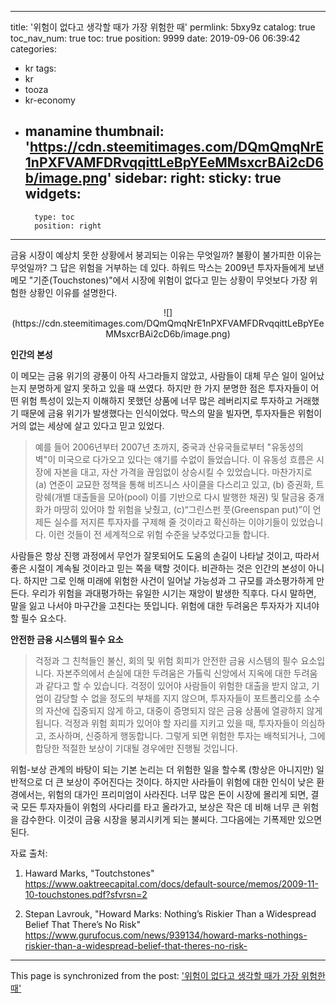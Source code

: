 
---
title: '위험이 없다고 생각할 때가 가장 위험한 때'
permlink: 5bxy9z
catalog: true
toc_nav_num: true
toc: true
position: 9999
date: 2019-09-06 06:39:42
categories:
- kr
tags:
- kr
- tooza
- kr-economy
- manamine
thumbnail: 'https://cdn.steemitimages.com/DQmQmqNrE1nPXFVAMFDRvqqittLeBpYEeMMsxcrBAi2cD6b/image.png'
sidebar:
    right:
        sticky: true
widgets:
    -
        type: toc
        position: right
---


금융 시장이 예상치 못한 상황에서 붕괴되는 이유는 무엇일까? 불황이 불가피한 이유는 무엇일까? 그 답은 위험을 거부하는 데 있다. 하워드 막스는 2009년 투자자들에게 보낸 메모 "기준(Touchstones)"에서 시장에 위험이 없다고 믿는 상황이 무엇보다 가장 위험한 상황인 이유를 설명한다.

<center>
![](https://cdn.steemitimages.com/DQmQmqNrE1nPXFVAMFDRvqqittLeBpYEeMMsxcrBAi2cD6b/image.png)
</center>

**인간의 본성**​

이 메모는 금융 위기의 광풍이 아직 사그라들지 않았고, 사람들이 대체 무슨 일이 일어났는지 분명하게 알지 못하고 있을 때 쓰였다. 하지만 한 가지 분명한 점은 투자자들이 어떤 위험 특성이 있는지 이해하지 못했던 상품에 너무 많은 레버리지로 투자하고 거래했기 때문에 금융 위기가 발생했다는 인식이었다. 막스의 말을 빌자면, 투자자들은 위험이 거의 없는 세상에 살고 있다고 믿고 있었다. 

>예를 들어 2006년부터 2007년 초까지, 중국과 산유국들로부터 "유동성의 벽"이 미국으로 다가오고 있다는 얘기를 수없이 들었습니다. 이 유동성 흐름은 시장에 자본을 대고, 자산 가격을 끊임없이 상승시킬 수 있었습니다. 마찬가지로 (a) 연준이 교묘한 정책을 통해 비즈니스 사이클을 다스리고 있고, (b) 증권화, 트랑쉐(개별 대출들을 모아(pool) 이를 기반으로 다시 발행한 채권) 및 탈금융 중개화가 마땅히 있어야 할 위험을 낮췄고, (c)“그린스펀 풋(Greenspan put)”이 언제든 실수를 저지른 투자자를 구제해 줄 것이라고 확신하는 이야기들이 있었습니다. 이런 것들이 전 세계적으로 위험 수준을 낮추었다고들 합니다.

사람들은 항상 진행 과정에서 무언가 잘못되어도 도움의 손길이 나타날 것이고, 따라서 좋은 시절이 계속될 것이라고 믿는 쪽을 택할 것이다. 비관하는 것은 인간의 본성이 아니다. 하지만 그로 인해 미래에 위험한 사건이 일어날 가능성과 그 규모를 과소평가하게 만든다. 우리가 위험을 과대평가하는 유일한 시기는 재앙이 발생한 직후다. 다시 말하면, 말을 잃고 나서야 마구간을 고친다는 뜻입니다. 위험에 대한 두려움은 투자자가 지녀야 할 필수 요소다. ​

**안전한 금융 시스템의 필수 요소**

>걱정과 그 친척들인 불신, 회의 및 위험 회피가 안전한 금융 시스템의 필수 요소입니다. 자본주의에서 손실에 대한 두려움은 가톨릭 신앙에서 지옥에 대한 두려움과 같다고 할 수 있습니다. 걱정이 있어야 사람들이 위험한 대출을 받지 않고, 기업이 감당할 수 없을 정도의 부채를 지지 않으며, 투자자들이 포트폴리오를 소수의 자산에 집중되지 않게 하고, 대중이 증명되지 않은 금융 상품에 열광하지 않게 됩니다. 걱정과 위험 회피가 있어야 할 자리를 지키고 있을 때, 투자자들이 의심하고, 조사하며, 신중하게 행동합니다. 그렇게 되면 위험한 투자는 배척되거나, 그에 합당한 적절한 보상이 기대될 경우에만 진행될 것입니다. 

위험-보상 관계의 바탕이 되는 기본 논리는 더 위험한 일을 할수록 (항상은 아니지만) 일반적으로 더 큰 보상이 주어진다는 것이다. 하지만 사라들이 위험에 대한 인식이 낮은 환경에서는, 위험의 대가인 프리미엄이 사라진다. 너무 많은 돈이 시장에 몰리게 되면, 결국 모든 투자자들이 위험의 사다리를 타고 올라가고, 보상은 작은 데 비해 너무 큰 위험을 감수한다. 이것이 금융 시장을 붕괴시키게 되는 불씨다. 그다음에는 기폭제만 있으면 된다. 
​

자료 출처:

1. Haward Marks, "Toutchstones"
https://www.oaktreecapital.com/docs/default-source/memos/2009-11-10-touchstones.pdf?sfvrsn=2
​

2. Stepan Lavrouk, "Howard Marks: Nothing’s Riskier Than a Widespread Belief That There’s No Risk"
https://www.gurufocus.com/news/939134/howard-marks-nothings-riskier-than-a-widespread-belief-that-theres-no-risk-

- - -

This page is synchronized from the post: ['위험이 없다고 생각할 때가 가장 위험한 때'](https://steemit.com/@pius.pius/5bxy9z)
